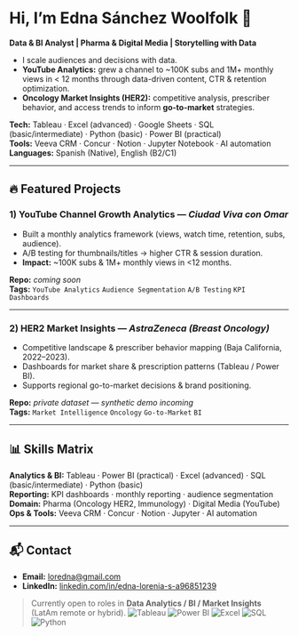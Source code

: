 # Hi, I’m Edna Sánchez Woolfolk 👋  
**Data & BI Analyst | Pharma & Digital Media | Storytelling with Data**

- I scale audiences and decisions with data.  
- **YouTube Analytics:** grew a channel to ~100K subs and 1M+ monthly views in < 12 months through data-driven content, CTR & retention optimization.  
- **Oncology Market Insights (HER2):** competitive analysis, prescriber behavior, and access trends to inform **go-to-market** strategies.

**Tech:** Tableau · Excel (advanced) · Google Sheets · SQL (basic/intermediate) · Python (basic) · Power BI (practical)  
**Tools:** Veeva CRM · Concur · Notion · Jupyter Notebook · AI automation  
**Languages:** Spanish (Native), English (B2/C1)

---

## 🔥 Featured Projects
### 1) YouTube Channel Growth Analytics — *Ciudad Viva con Omar*
- Built a monthly analytics framework (views, watch time, retention, subs, audience).  
- A/B testing for thumbnails/titles → higher CTR & session duration.  
- **Impact:** ~100K subs & 1M+ monthly views in <12 months.

**Repo:** _coming soon_  
**Tags:** `YouTube Analytics` `Audience Segmentation` `A/B Testing` `KPI Dashboards`

---

### 2) HER2 Market Insights — *AstraZeneca (Breast Oncology)*
- Competitive landscape & prescriber behavior mapping (Baja California, 2022–2023).  
- Dashboards for market share & prescription patterns (Tableau / Power BI).  
- Supports regional go-to-market decisions & brand positioning.

**Repo:** _private dataset — synthetic demo incoming_  
**Tags:** `Market Intelligence` `Oncology` `Go-to-Market` `BI`

---

## 📊 Skills Matrix
**Analytics & BI:** Tableau · Power BI (practical) · Excel (advanced) · SQL (basic/intermediate) · Python (basic)  
**Reporting:** KPI dashboards · monthly reporting · audience segmentation  
**Domain:** Pharma (Oncology HER2, Immunology) · Digital Media (YouTube)  
**Ops & Tools:** Veeva CRM · Concur · Notion · Jupyter · AI automation

---

## 📬 Contact
- **Email:** loredna@gmail.com  
- **LinkedIn:** [linkedin.com/in/edna-lorenia-s-a96851239](https://www.linkedin.com/in/edna-lorenia-s-a96851239)

> Currently open to roles in **Data Analytics / BI / Market Insights** (LatAm remote or hybrid).
> ![Tableau](https://img.shields.io/badge/Tableau-Data%20Viz-blue)
![Power BI](https://img.shields.io/badge/Power%20BI-BI-yellow)
![Excel](https://img.shields.io/badge/Excel-Advanced-green)
![SQL](https://img.shields.io/badge/SQL-Basic%2FIntermediate-lightgrey)
![Python](https://img.shields.io/badge/Python-Basic-blue)

